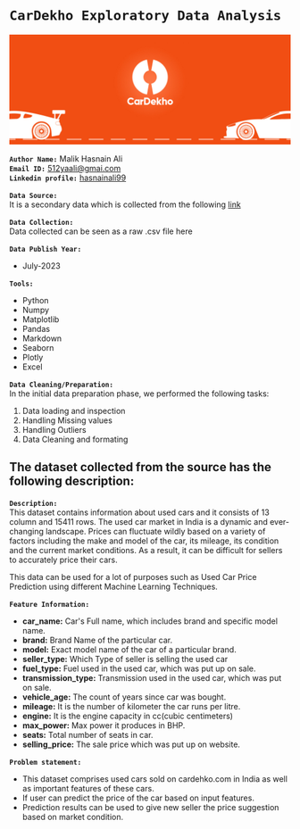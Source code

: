 # **`CarDekho Exploratory Data Analysis`**
![Alt Text](./car.jpg)

**`Author Name:`** Malik Hasnain Ali\
**`Email ID:`** 512yaali@gmai.com\
**`Linkedin profile:`** [hasnainali99](https://www.linkedin.com/in/hasnainali99/)

**`Data Source:`**\
It is a secondary data which is collected from the following [link](https://www.kaggle.com/datasets/manishkr1754/cardekho-used-car-data)

**`Data Collection:`**\
Data collected can be seen as a raw .csv file here

**`Data Publish Year:`**
- July-2023
  
**`Tools:`**
- Python
- Numpy
- Matplotlib
- Pandas
- Markdown
- Seaborn
- Plotly
- Excel

**`Data Cleaning/Preparation:`**\
In the initial data preparation phase, we performed the following tasks:
1. Data loading and inspection
2. Handling Missing values
3. Handling Outliers
4. Data Cleaning and formating

## **The dataset collected from the source has the following description:** 

**`Description:`**\
This dataset contains information about used cars and it consists of 13 column and 15411 rows. 
The used car market in India is a dynamic and ever-changing landscape. Prices can fluctuate wildly based on a variety of factors including the make and model of the car, its mileage, its condition and the current market conditions. As a result, it can be difficult for sellers to accurately price their cars.

This data can be used for a lot of purposes such as Used Car Price Prediction using different Machine Learning Techniques.

**`Feature Information:`**

- **car_name:** Car's Full name, which includes brand and specific model name.
- **brand:** Brand Name of the particular car.
- **model:** Exact model name of the car of a particular brand.
- **seller_type:** Which Type of seller is selling the used car
- **fuel_type:** Fuel used in the used car, which was put up on sale.
- **transmission_type:** Transmission used in the used car, which was put on sale.
- **vehicle_age:** The count of years since car was bought.
- **mileage:** It is the number of kilometer the car runs per litre.
- **engine:** It is the engine capacity in cc(cubic centimeters)
- **max_power:** Max power it produces in BHP.
- **seats:** Total number of seats in car.
- **selling_price:** The sale price which was put up on website.

**`Problem statement:`**

* This dataset comprises used cars sold on cardehko.com in India as well as important features of these cars.
* If user can predict the price of the car based on input features.
* Prediction results can be used to give new seller the price suggestion based on market condition.
